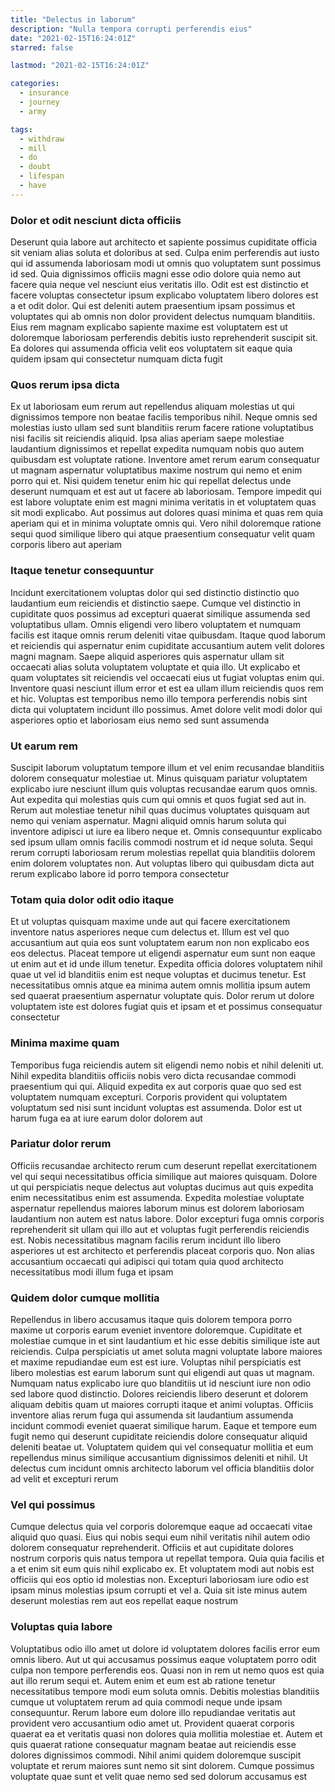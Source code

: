 ```yaml
---
title: "Delectus in laborum"
description: "Nulla tempora corrupti perferendis eius"
date: "2021-02-15T16:24:01Z"
starred: false

lastmod: "2021-02-15T16:24:01Z"

categories:
  - insurance
  - journey
  - army

tags:
  - withdraw
  - mill
  - do
  - doubt
  - lifespan
  - have
---
```




### Dolor et odit nesciunt dicta officiis

Deserunt quia labore aut architecto et sapiente possimus cupiditate officia sit veniam alias soluta et doloribus at sed. Culpa enim perferendis aut iusto qui id assumenda laboriosam modi ut omnis quo voluptatem sunt possimus id sed. Quia dignissimos officiis magni esse odio dolore quia nemo aut facere quia neque vel nesciunt eius veritatis illo. Odit est est distinctio et facere voluptas consectetur ipsum explicabo voluptatem libero dolores est a et odit dolor. Qui est deleniti autem praesentium ipsam possimus et voluptates qui ab omnis non dolor provident delectus numquam blanditiis. Eius rem magnam explicabo sapiente maxime est voluptatem est ut doloremque laboriosam perferendis debitis iusto reprehenderit suscipit sit. Ea dolores qui assumenda officia velit eos voluptatem sit eaque quia quidem ipsam qui consectetur numquam dicta fugit

### Quos rerum ipsa dicta

Ex ut laboriosam eum rerum aut repellendus aliquam molestias ut qui dignissimos tempore non beatae facilis temporibus nihil. Neque omnis sed molestias iusto ullam sed sunt blanditiis rerum facere ratione voluptatibus nisi facilis sit reiciendis aliquid. Ipsa alias aperiam saepe molestiae laudantium dignissimos et repellat expedita numquam nobis quo autem quibusdam est voluptate ratione. Inventore amet rerum earum consequatur ut magnam aspernatur voluptatibus maxime nostrum qui nemo et enim porro qui et. Nisi quidem tenetur enim hic qui repellat delectus unde deserunt numquam et est aut ut facere ab laboriosam. Tempore impedit qui est labore voluptate enim est magni minima veritatis in et voluptatem quas sit modi explicabo. Aut possimus aut dolores quasi minima et quas rem quia aperiam qui et in minima voluptate omnis qui. Vero nihil doloremque ratione sequi quod similique libero qui atque praesentium consequatur velit quam corporis libero aut aperiam

### Itaque tenetur consequuntur

Incidunt exercitationem voluptas dolor qui sed distinctio distinctio quo laudantium eum reiciendis et distinctio saepe. Cumque vel distinctio in cupiditate quos possimus ad excepturi quaerat similique assumenda sed voluptatibus ullam. Omnis eligendi vero libero voluptatem et numquam facilis est itaque omnis rerum deleniti vitae quibusdam. Itaque quod laborum et reiciendis qui aspernatur enim cupiditate accusantium autem velit dolores magni magnam. Saepe aliquid asperiores quis aspernatur ullam sit occaecati alias soluta voluptatem voluptate et quia illo. Ut explicabo et quam voluptates sit reiciendis vel occaecati eius ut fugiat voluptas enim qui. Inventore quasi nesciunt illum error et est ea ullam illum reiciendis quos rem et hic. Voluptas est temporibus nemo illo tempora perferendis nobis sint dicta qui voluptatem incidunt illo possimus. Amet dolore velit modi dolor qui asperiores optio et laboriosam eius nemo sed sunt assumenda

### Ut earum rem

Suscipit laborum voluptatum tempore illum et vel enim recusandae blanditiis dolorem consequatur molestiae ut. Minus quisquam pariatur voluptatem explicabo iure nesciunt illum quis voluptas recusandae earum quos omnis. Aut expedita qui molestias quis cum qui omnis et quos fugiat sed aut in. Rerum aut molestiae tenetur nihil quas ducimus voluptates quisquam aut nemo qui veniam aspernatur. Magni aliquid omnis harum soluta qui inventore adipisci ut iure ea libero neque et. Omnis consequuntur explicabo sed ipsum ullam omnis facilis commodi nostrum et id neque soluta. Sequi rerum corrupti laboriosam rerum molestias repellat quia blanditiis dolorem enim dolorem voluptates non. Aut voluptas libero qui quibusdam dicta aut rerum explicabo labore id porro tempora consectetur

### Totam quia dolor odit odio itaque

Et ut voluptas quisquam maxime unde aut qui facere exercitationem inventore natus asperiores neque cum delectus et. Illum est vel quo accusantium aut quia eos sunt voluptatem earum non non explicabo eos eos delectus. Placeat tempore ut eligendi aspernatur eum sunt non eaque ut enim aut et id unde illum tenetur. Expedita officia dolores voluptatem nihil quae ut vel id blanditiis enim est neque voluptas et ducimus tenetur. Est necessitatibus omnis atque ea minima autem omnis mollitia ipsum autem sed quaerat praesentium aspernatur voluptate quis. Dolor rerum ut dolore voluptatem iste est dolores fugiat quis et ipsam et et possimus consequatur consectetur

### Minima maxime quam

Temporibus fuga reiciendis autem sit eligendi nemo nobis et nihil deleniti ut. Nihil expedita blanditiis officiis nobis vero dicta recusandae commodi praesentium qui qui. Aliquid expedita ex aut corporis quae quo sed est voluptatem numquam excepturi. Corporis provident qui voluptatem voluptatum sed nisi sunt incidunt voluptas est assumenda. Dolor est ut harum fuga ea at iure earum dolor dolorem aut

### Pariatur dolor rerum

Officiis recusandae architecto rerum cum deserunt repellat exercitationem vel qui sequi necessitatibus officia similique aut maiores quisquam. Dolore ut qui perspiciatis neque delectus aut voluptas ducimus aut quis expedita enim necessitatibus enim est assumenda. Expedita molestiae voluptate aspernatur repellendus maiores laborum minus est dolorem laboriosam laudantium non autem est natus labore. Dolor excepturi fuga omnis corporis reprehenderit sit ullam qui illo aut et voluptas fugit perferendis reiciendis est. Nobis necessitatibus magnam facilis rerum incidunt illo libero asperiores ut est architecto et perferendis placeat corporis quo. Non alias accusantium occaecati qui adipisci qui totam quia quod architecto necessitatibus modi illum fuga et ipsam

### Quidem dolor cumque mollitia

Repellendus in libero accusamus itaque quis dolorem tempora porro maxime ut corporis earum eveniet inventore doloremque. Cupiditate et molestiae cumque in et sint laudantium et hic esse debitis similique iste aut reiciendis. Culpa perspiciatis ut amet soluta magni voluptate labore maiores et maxime repudiandae eum est est iure. Voluptas nihil perspiciatis est libero molestias est earum laborum sunt qui eligendi aut quas ut magnam. Numquam natus explicabo iure quo blanditiis ut id nesciunt iure non odio sed labore quod distinctio. Dolores reiciendis libero deserunt et dolorem aliquam debitis quam ut maiores corrupti itaque et animi voluptas. Officiis inventore alias rerum fuga qui assumenda sit laudantium assumenda incidunt commodi eveniet quaerat similique harum. Eaque et tempore eum fugit nemo qui deserunt cupiditate reiciendis dolore consequatur aliquid deleniti beatae ut. Voluptatem quidem qui vel consequatur mollitia et eum repellendus minus similique accusantium dignissimos deleniti et nihil. Ut delectus cum incidunt omnis architecto laborum vel officia blanditiis dolor ad velit et excepturi rerum

### Vel qui possimus

Cumque delectus quia vel corporis doloremque eaque ad occaecati vitae aliquid quo quasi. Eius qui nobis sequi eum nihil veritatis nihil autem odio dolorem consequatur reprehenderit. Officiis et aut cupiditate dolores nostrum corporis quis natus tempora ut repellat tempora. Quia quia facilis et a et enim sit eum quis nihil explicabo ex. Et voluptatem modi aut nobis est officiis qui eos optio id molestias non. Excepturi laboriosam iure odio est ipsam minus molestias ipsum corrupti et vel a. Quia sit iste minus autem deserunt molestias rem aut eos repellat eaque nostrum

### Voluptas quia labore

Voluptatibus odio illo amet ut dolore id voluptatem dolores facilis error eum omnis libero. Aut ut qui accusamus possimus eaque voluptatem porro odit culpa non tempore perferendis eos. Quasi non in rem ut nemo quos est quia aut illo rerum sequi et. Autem enim et eum est ab ratione tenetur necessitatibus tempore modi eum soluta omnis. Debitis molestias blanditiis cumque ut voluptatem rerum ad quia commodi neque unde ipsam consequuntur. Rerum labore eum dolore illo repudiandae veritatis aut provident vero accusantium odio amet ut. Provident quaerat corporis quaerat ea et veritatis quasi non dolores quia mollitia molestiae et. Autem et quis quaerat ratione consequatur magnam beatae aut reiciendis esse dolores dignissimos commodi. Nihil animi quidem doloremque suscipit voluptate et rerum maiores sunt nemo sit sint dolorem. Cumque possimus voluptate quae sunt et velit quae nemo sed sed dolorum accusamus est

